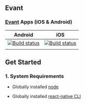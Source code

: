 ## Evant

### [Evant](https://github.com/onurcelikeng/Evant_Mobile) Apps (iOS & Android)

| Android | iOS |
| :-----: | :-: |
| [![Build status](https://build.appcenter.ms/v0.1/apps/446d131e-2d1c-4c61-837c-5207e06a4550/branches/master/badge)](https://appcenter.ms) | [![Build status](https://build.appcenter.ms/v0.1/apps/ba987fee-ae21-4954-9300-a920a18f103b/branches/master/badge)](https://appcenter.ms) |
|         |     | 

## Get Started

### 1. System Requirements

* Globally installed [node](https://nodejs.org/en/)

* Globally installed [react-native CLI](https://facebook.github.io/react-native/docs/getting-started.html)

